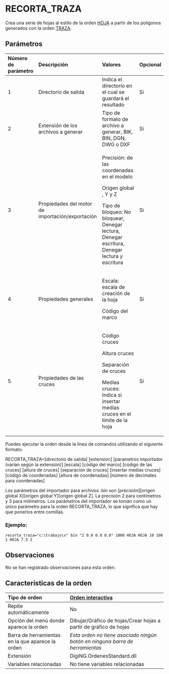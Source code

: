 # RECORTA\_TRAZA

Crea una serie de hojas al estilo de la orden [HOJA](/digi3d-net/referencia/ventana-de-dibujo/ordenes/r/HOJA.html) a partir de los polígonos generados con la orden [TRAZA](/digi3d-net/referencia/ventana-de-dibujo/ordenes/r/TRAZA.html).

## Parámetros

<table>
  <thead>
    <tr>
      <th style="text-align:left">N&#xFA;mero de par&#xE1;metro</th>
      <th style="text-align:left">Descripci&#xF3;n</th>
      <th style="text-align:left">Valores</th>
      <th style="text-align:left">Opcional</th>
    </tr>
  </thead>
  <tbody>
    <tr>
      <td style="text-align:left">1</td>
      <td style="text-align:left">Directorio de salida</td>
      <td style="text-align:left">Indica el directorio en el cual se guardar&#xE1; el resultado</td>
      <td
      style="text-align:left">Si</td>
    </tr>
    <tr>
      <td style="text-align:left">2</td>
      <td style="text-align:left">Extensi&#xF3;n de los archivos a generar</td>
      <td style="text-align:left">Tipo de formato de archivo a generar, BIK, BIN, DGN, DWG o DXF</td>
      <td
      style="text-align:left">Si</td>
    </tr>
    <tr>
      <td style="text-align:left">3</td>
      <td style="text-align:left">Propiedades del motor de importaci&#xF3;n/exportaci&#xF3;n</td>
      <td style="text-align:left">
        <p>Precisi&#xF3;n: de las coordenadas en el modelo</p>
        <p>Origen global , Y y Z</p>
        <p>Tipo de bloqueo: No bloquear, Denegar lectura, Denegar escritura, Denegar
          lectura y escritura</p>
      </td>
      <td style="text-align:left">Si</td>
    </tr>
    <tr>
      <td style="text-align:left">4</td>
      <td style="text-align:left">Propiedades generales</td>
      <td style="text-align:left">
        <p>Escala: escala de creaci&#xF3;n de la hoja</p>
        <p>C&#xF3;digo del marco</p>
      </td>
      <td style="text-align:left">Si</td>
    </tr>
    <tr>
      <td style="text-align:left">5</td>
      <td style="text-align:left">Propiedades de las cruces</td>
      <td style="text-align:left">
        <p>C&#xF3;digo cruces</p>
        <p>Altura cruces</p>
        <p>Separaci&#xF3;n de cruces</p>
        <p>Medias cruces: Indica si insertar medias cruces en el l&#xED;mite de la
          hoja</p>
      </td>
      <td style="text-align:left">Si</td>
    </tr>
  </tbody>
</table>

Puedes ejecutar la orden desde la línea de comandos utilizando el siguiente formato:

RECORTA\_TRAZA=\[directorio de salida\] \[extension\] \[parametros importador \(varían según la extensión\)\] \[escala\] \[código del marco\] \[código de las cruces\] \[altura de cruces\] \[separación de cruces\] \[insertar medias cruces\] \[código de coordenadas\] \[altura de coordenadas\] \[número de decimales para coordenadas\]

Los parámetros del importador para archivos .bin son \[precisión\]\[origen global X\]\[origen global Y\]\[origen global Z\]. La precisión 2 para centímetros y 3 para milímetros. Los parámetros del importador se tomán como un único parámetro para la orden RECORTA\_TRAZA, lo que significa que hay que ponerlos entre comillas.

### Ejemplo:

`recorta_traza="c:\trabajo\x" bin "2 0.0 0.0 0.0" 1000 HOJA HOJA 10 100 1 HOJA 7.5 2`

## Observaciones

No se han registrado observaciones para esta orden.

## Características de la orden

| Tipo de orden | [Orden interactiva](recorta-traza.md) |
| :--- | :--- |
| Repite automáticamente | No |
| Opción del menú donde aparece la orden | Dibujar/Gráfico de hojas/Crear hojas a partir de gráfico de hojas |
| Barra de herramientas en la que aparece la orden | _Esta orden no tiene asociado ningún botón en ninguna barra de herramientas_ |
| Extensión | DigiNG.OrdenesStandard.dll |
| Variables relacionadas | No tiene variables relacionadas |


